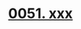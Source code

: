 # [0051. xxx](https://github.com/Tdahuyou/TNotes.react/tree/main/0051.%20xxx)

<!-- region:toc -->

<!-- endregion:toc -->
